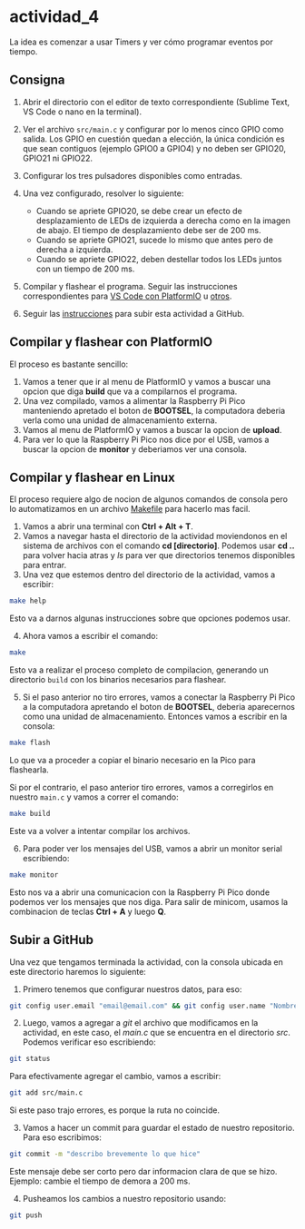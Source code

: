 # actividad_4

La idea es comenzar a usar Timers y ver cómo programar eventos por tiempo. 

## Consigna

1. Abrir el directorio con el editor de texto correspondiente (Sublime Text, VS Code o nano en la terminal).
2. Ver el archivo `src/main.c` y configurar por lo menos cinco GPIO como salida. Los GPIO en cuestión quedan a elección, la única condición es que sean contiguos (ejemplo GPIO0 a GPIO4) y no deben ser GPIO20, GPIO21 ni GPIO22.
3. Configurar los tres pulsadores disponibles como entradas.
4. Una vez configurado, resolver lo siguiente:

    - Cuando se apriete GPIO20, se debe crear un efecto de desplazamiento de LEDs de izquierda a derecha como en la imagen de abajo. El tiempo de desplazamiento debe ser de 200 ms.
    - Cuando se apriete GPIO21, sucede lo mismo que antes pero de derecha a izquierda.
    - Cuando se apriete GPIO22, deben destellar todos los LEDs juntos con un tiempo de 200 ms.


5. Compilar y flashear el programa. Seguir las instrucciones correspondientes para [VS Code con PlatformIO](#compilar-y-flashear-con-platformio) u [otros](#compilar-y-flashear-en-linux).
6. Seguir las [instrucciones](#subir-a-github) para subir esta actividad a GitHub.

## Compilar y flashear con PlatformIO

El proceso es bastante sencillo:

1. Vamos a tener que ir al menu de PlatformIO y vamos a buscar una opcion que diga **build** que va a compilarnos el programa.
2. Una vez compilado, vamos a alimentar la Raspberry Pi Pico manteniendo apretado el boton de **BOOTSEL**, la computadora deberia verla como una unidad de almacenamiento externa.
3. Vamos al menu de PlatformIO y vamos a buscar la opcion de **upload**.
4. Para ver lo que la Raspberry Pi Pico nos dice por el USB, vamos a buscar la opcion de **monitor** y deberiamos ver una consola.

## Compilar y flashear en Linux

El proceso requiere algo de nocion de algunos comandos de consola pero lo automatizamos en un archivo [Makefile](Makefile) para hacerlo mas facil.

1. Vamos a abrir una terminal con **Ctrl + Alt + T**.
2. Vamos a navegar hasta el directorio de la actividad moviendonos en el sistema de archivos con el comando **cd [directorio]**. Podemos usar **cd ..** para volver hacia atras y *ls* para ver que directorios tenemos disponibles para entrar.
3. Una vez que estemos dentro del directorio de la actividad, vamos a escribir:

```bash
make help
```

Esto va a darnos algunas instrucciones sobre que opciones podemos usar.

4. Ahora vamos a escribir el comando:

```bash
make
```

Esto va a realizar el proceso completo de compilacion, generando un directorio `build` con los binarios necesarios para flashear.

5. Si el paso anterior no tiro errores, vamos a conectar la Raspberry Pi Pico a la computadora apretando el boton de **BOOTSEL**, deberia aparecernos como una unidad de almacenamiento. Entonces vamos a escribir en la consola:

```bash
make flash
```

Lo que va a proceder a copiar el binario necesario en la Pico para flashearla.

Si por el contrario, el paso anterior tiro errores, vamos a corregirlos en nuestro `main.c` y vamos a correr el comando:

```bash
make build
```

Este va a volver a intentar compilar los archivos.

6. Para poder ver los mensajes del USB, vamos a abrir un monitor serial escribiendo:

```bash
make monitor
```

Esto nos va a abrir una comunicacion con la Raspberry Pi Pico donde podemos ver los mensajes que nos diga. Para salir de minicom, usamos la combinacion de teclas **Ctrl + A** y luego **Q**.

## Subir a GitHub

Una vez que tengamos terminada la actividad, con la consola ubicada en este directorio haremos lo siguiente:

1. Primero tenemos que configurar nuestros datos, para eso:

```bash
git config user.email "email@email.com" && git config user.name "Nombre Apellido"
```

2. Luego, vamos a agregar a _git_ el archivo que modificamos en la actividad, en este caso, el _main.c_ que se encuentra en el directorio _src_. Podemos verificar eso escribiendo:

```bash
git status
```

Para efectivamente agregar el cambio, vamos a escribir:

```bash
git add src/main.c
```

Si este paso trajo errores, es porque la ruta no coincide.

3. Vamos a hacer un commit para guardar el estado de nuestro repositorio. Para eso escribimos:

```bash
git commit -m "describo brevemente lo que hice"
```

Este mensaje debe ser corto pero dar informacion clara de que se hizo. Ejemplo: cambie el tiempo de demora a 200 ms.

4. Pusheamos los cambios a nuestro repositorio usando:

```bash
git push
```
